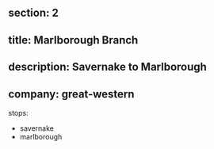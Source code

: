 section: 2
----
title: Marlborough Branch
----
description: Savernake to Marlborough
----
company: great-western
----
stops:
- savernake
- marlborough

